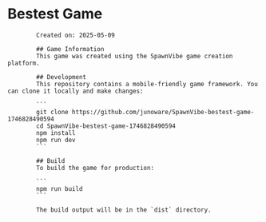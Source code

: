 # Bestest Game
            
            Created on: 2025-05-09

            ## Game Information
            This game was created using the SpawnVibe game creation platform.

            ## Development
            This repository contains a mobile-friendly game framework. You can clone it locally and make changes:

            ```
            git clone https://github.com/junoware/SpawnVibe-bestest-game-1746828490594
            cd SpawnVibe-bestest-game-1746828490594
            npm install
            npm run dev
            ```

            ## Build
            To build the game for production:

            ```
            npm run build
            ```

            The build output will be in the `dist` directory.